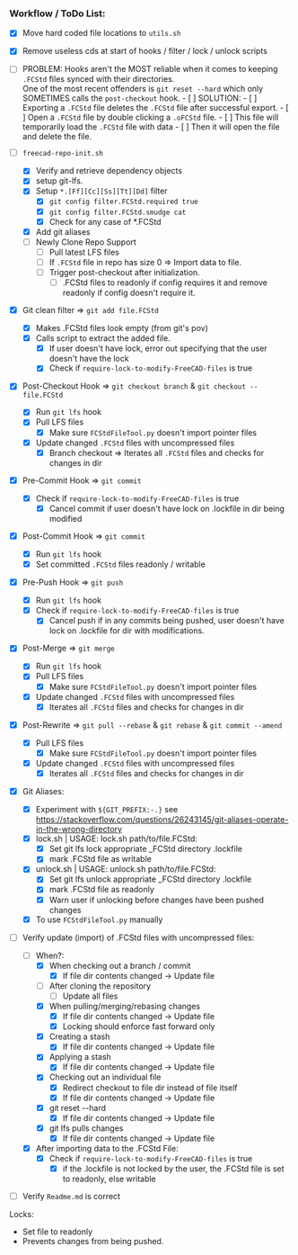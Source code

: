 ### Workflow / ToDo List:
- [x] Move hard coded file locations to `utils.sh`

- [x] Remove useless cds at start of hooks / filter / lock / unlock scripts

- [ ] PROBLEM: Hooks aren't the MOST reliable when it comes to keeping `.FCStd` files synced with their directories.  
	  One of the most recent offenders is `git reset --hard` which only SOMETIMES calls the `post-checkout` hook.
		- [ ] SOLUTION: 
			- [ ] Exporting a `.FCStd` file deletes the `.FCStd` file after successful export.
			- [ ] Open a `.FCStd` file by double clicking a `.oFCStd` file.
				- [ ] This file will temporarily load the `.FCStd` file with data
				- [ ] Then it will open the file and delete the file.

- [ ] `freecad-repo-init.sh`
    - [x] Verify and retrieve dependency objects
    - [x] setup git-lfs.
    - [x] Setup `*.[Ff][Cc][Ss][Tt][Dd]` filter
		- [x] `git config filter.FCStd.required true`
		- [x] `git config filter.FCStd.smudge cat`
		- [x] Check for any case of *.FCStd
	- [x] Add git aliases
	- [ ] Newly Clone Repo Support
		- [ ] Pull latest LFS files
		- [ ] If `.FCStd` file in repo has size 0 => Import data to file.
		- [ ] Trigger post-checkout after initialization.
			- [ ] .FCStd files to readonly if config requires it and remove readonly if config doesn't require it.

- [x] Git clean filter => `git add file.FCStd`
    - [x] Makes .FCStd files look empty (from git's pov)
    - [x] Calls script to extract the added file.
		- [x] If user doesn't have lock, error out specifying that the user doesn't have the lock
		- [x] Check if `require-lock-to-modify-FreeCAD-files` is true

- [x] Post-Checkout Hook => `git checkout branch` & `git checkout -- file.FCStd`
	- [x] Run `git lfs` hook
    - [x] Pull LFS files
		- [x] Make sure `FCStdFileTool.py` doesn't import pointer files
	- [x] Update changed `.FCStd` files with uncompressed files
		- [x] Branch checkout => Iterates all `.FCStd` files and checks for changes in dir

- [x] Pre-Commit Hook => `git commit`
	- [x] Check if `require-lock-to-modify-FreeCAD-files` is true
		- [x] Cancel commit if user doesn't have lock on .lockfile in dir being modified

- [x] Post-Commit Hook => `git commit`
	- [x] Run `git lfs` hook
	- [x] Set committed `.FCStd` files readonly / writable

- [x] Pre-Push Hook => `git push`
	- [x] Run `git lfs` hook
	- [x] Check if `require-lock-to-modify-FreeCAD-files` is true
		- [x] Cancel push if in any commits being pushed, user doesn't have lock on .lockfile for dir with modifications.

- [x] Post-Merge => `git merge`
	- [x] Run `git lfs` hook
    - [x] Pull LFS files
		- [x] Make sure `FCStdFileTool.py` doesn't import pointer files
	- [x] Update changed `.FCStd` files with uncompressed files
		- [x] Iterates all `.FCStd` files and checks for changes in dir

- [x] Post-Rewrite => `git pull --rebase` & `git rebase` & `git commit --amend`
    - [x] Pull LFS files
		- [x] Make sure `FCStdFileTool.py` doesn't import pointer files
	- [x] Update changed `.FCStd` files with uncompressed files
		- [x] Iterates all `.FCStd` files and checks for changes in dir

- [x] Git Aliases:
	- [x] Experiment with `${GIT_PREFIX:-.}` see https://stackoverflow.com/questions/26243145/git-aliases-operate-in-the-wrong-directory
	- [x] lock.sh | USAGE: lock.sh path/to/file.FCStd:
		- [x] Set git lfs lock appropriate _FCStd directory .lockfile
		- [x] mark .FCStd file as writable
	- [x] unlock.sh | USAGE: unlock.sh path/to/file.FCStd:
		- [x] Set git lfs unlock appropriate _FCStd directory .lockfile
		- [x] mark .FCStd file as readonly
		- [x] Warn user if unlocking before changes have been pushed changes
	- [x] To use `FCStdFileTool.py` manually

- [ ] Verify update (import) of .FCStd files with uncompressed files:
	- [ ] When?:
		- [x] When checking out a branch / commit
			- [x] If file dir contents changed -> Update file
		- [ ] After cloning the repository
			- [ ] Update all files
		- [x] When pulling/merging/rebasing changes
			- [x] If file dir contents changed -> Update file
			- [x] Locking should enforce fast forward only
		- [x] Creating a stash
			- [x] If file dir contents changed -> Update file
		- [x] Applying a stash
			- [x] If file dir contents changed -> Update file
		- [x] Checking out an individual file
			- [x] Redirect checkout to file dir instead of file itself
			- [x] If file dir contents changed -> Update file
		- [x] git reset --hard
			- [x] If file dir contents changed -> Update file
		- [x] git lfs pulls changes
			- [x] If file dir contents changed -> Update file
	- [x] After importing data to the .FCStd File:
		- [x] Check if `require-lock-to-modify-FreeCAD-files` is true
			- [x] if the .lockfile is not locked by the user, the .FCStd file is set to readonly, else writable

- [ ] Verify `Readme.md` is correct

Locks:
 - Set file to readonly
 - Prevents changes from being pushed.